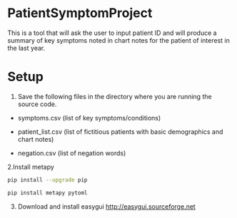 # PatientSymptomProject
This is a tool that will ask the user to input patient ID and will produce a summary of key symptoms noted in chart notes for the patient of interest in the last year.

# Setup
1. Save the following files in the directory where you are running the source code.
  
  - symptoms.csv (list of key symptoms/conditions)
  
  - patient_list.csv (list of fictitious patients with basic demographics and chart notes)
  
  - negation.csv (list of negation words)

2.Install metapy
```bash
pip install --upgrade pip

pip install metapy pytoml
```
3. Download and install easygui
http://easygui.sourceforge.net


